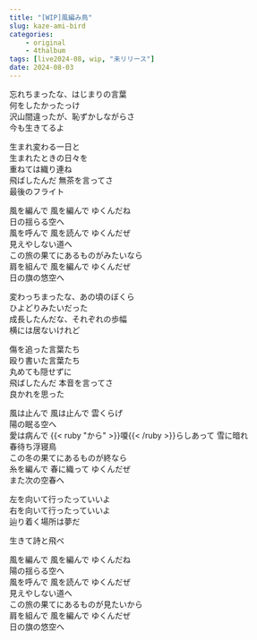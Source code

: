 ```yaml
---
title: "[WIP]風編み鳥"
slug: kaze-ami-bird
categories:
    - original
    - 4thalbum
tags: [live2024-08, wip, "未リリース"]
date: 2024-08-03
---
```


忘れちまったな、はじまりの言葉  
何をしたかったっけ  
沢山間違ったが、恥ずかしながらさ  
今も生きてるよ

生まれ変わる一日と  
生まれたときの日々を  
重ねては織り連ね  
飛ばしたんだ 無茶を言ってさ  
最後のフライト  

風を編んで 風を編んで ゆくんだね  
日の揺らる空へ  
風を呼んで 風を読んで ゆくんだぜ  
見えやしない道へ  
この旅の果てにあるものがみたいなら  
肩を組んで 風を編んで ゆくんだぜ  
日の旗の悠空へ  

変わっちまったな、あの頃のぼくら  
ひよどりみたいだった  
成長したんだな、それぞれの歩幅  
横には居ないけれど  

傷を追った言葉たち  
殴り書いた言葉たち  
丸めても隠せずに  
飛ばしたんだ 本音を言ってさ  
良かれを思った  

風は止んで 風は止んで 雲くらげ  
陽の眠る空へ  
愛は病んで {{< ruby "から" >}}嗄{{< /ruby >}}らしあって 雪に暗れ  
春待ち浮寝鳥  
この冬の果てにあるものが終なら  
糸を編んで 春に織って ゆくんだぜ  
また次の空春へ  

左を向いて行ったっていいよ  
右を向いて行ったっていいよ  
辿り着く場所は夢だ  

生きて詩と飛べ  

風を編んで 風を編んで ゆくんだね  
陽の揺らる空へ  
風を呼んで 風を読んで ゆくんだぜ  
見えやしない道へ  
この旅の果てにあるものが見たいから  
肩を組んで 風を編んで ゆくんだぜ  
日の旗の悠空へ  